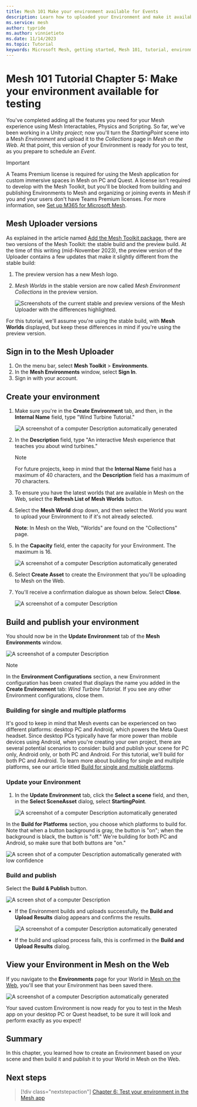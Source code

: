 ```yaml
---
title: Mesh 101 Make your environment available for Events
description: Learn how to uploaded your Environment and make it available for Event.
ms.service: mesh
author: typride
ms.author: vinnietieto
ms.date: 11/14/2023
ms.topic: Tutorial
keywords: Microsoft Mesh, getting started, Mesh 101, tutorial, environment, M365, Mesh Portal, uploader, uploading, Mesh on the Web
---
```


# Mesh 101 Tutorial Chapter 5: Make your environment available for testing

You've completed adding all the features you need for your Mesh experience using Mesh Interactables, Physics and Scripting. So far, we've been working in a Unity *project*; now you'll turn the *StartingPoint* scene into a Mesh *Environment* and upload it to the *Collections* page in *Mesh on the Web*. At that point, this version of your Environment is ready for you to test, as you prepare to schedule an *Event*.

> [!IMPORTANT]
> A Teams Premium license is required for using the Mesh application for custom immersive spaces in Mesh on PC and Quest. A license isn't required to develop with the Mesh Toolkit, but you'll be blocked from building and publishing Environments to Mesh and organizing or joining events in Mesh if you and your users don't have Teams Premium licenses. For more information, see [Set up M365 for Microsoft Mesh](../../../Setup/Content/setup-m365-mesh.md).

## Mesh Uploader versions

As explained in the article named [Add the Mesh Toolkit package](../../build-your-basic-environment/add-the-mesh-toolkit-package.md), there are two versions of the Mesh Toolkit: the stable build and the preview build. At the time of this writing (mid-November 2023), the preview version of the Uploader contains a few updates that make it slightly different from the stable build:

1. The preview version has a new Mesh logo.
1. *Mesh Worlds* in the stable version are now called *Mesh Environment Collections* in the preview version.

    ![Screenshots of the current stable and preview versions of the Mesh Uploader with the differences highlighted.](../../../media/sample-mesh-101/506-uploader-stable-preview-comparison.png)

For this tutorial, we'll assume you're using the stable build, with **Mesh Worlds** displayed, but keep these differences in mind if you're using the preview version.

## Sign in to the Mesh Uploader

1. On the menu bar, select **Mesh Toolkit** > **Environments**.
1. In the **Mesh Environments** window, select **Sign In**.
1. Sign in with your account.

## Create your environment

1. Make sure you're in the **Create Environment** tab, and then, in
    the **Internal Name** field, type "Wind Turbine Tutorial."

    ![A screenshot of a computer Description automatically generated](../../../media/sample-mesh-101/037-upload-create.png)

2. In the **Description** field, type "An interactive Mesh experience
    that teaches you about wind turbines."

    > [!NOTE]
    > For future projects, keep in mind that the **Internal Name** field has a maximum of 40 characters, and the **Description** field has a maximum of 70 characters.

3. To ensure you have the latest worlds that are available in Mesh on the Web, select the **Refresh List of Mesh Worlds** button.

4. Select the **Mesh World** drop down, and then select the World you
    want to upload your Environment to if it's not already selected.

    **Note**: In Mesh on the Web, "Worlds" are found on the "Collections" page.

5. In the **Capacity** field, enter the capacity for your Environment.
    The maximum is 16.

    ![A screenshot of a computer Description automatically generated](../../../media/sample-mesh-101/038-upload-capacity.png)

6. Select **Create Asset** to create the Environment that you'll be
    uploading to Mesh on the Web.

7. You'll receive a confirmation dialogue as shown below. Select
    **Close**.

    ![A screenshot of a computer Description ](../../../media/sample-mesh-101/039-create-results.png)

## Build and publish your environment

You should now be in the **Update Environment** tab of the **Mesh
Environments** window.

![A screenshot of a computer Description ](../../../media/sample-mesh-101/040-upload-update.png)

> [!NOTE]
> In the **Environment Configurations** section, a new Environment configuration has been created that displays the name you  added in the **Create Environment** tab: *Wind Turbine Tutorial*. If you see any other Environment configurations, close them.

### Building for single and multiple platforms

It's good to keep in mind that Mesh events can be experienced on two
different platforms: desktop PC and Android, which powers the Meta Quest
headset. Since desktop PCs typically have far more power than mobile
devices using Android, when you're creating your own project, there are
several potential scenarios to consider: build and publish your scene
for PC only, Android only, or both PC and Android. For this tutorial, we'll build for both PC and Android. To learn more about
building for single and multiple platforms, see our article titled [Build for single and multiple platforms](../../build-your-basic-environment/build-for-single-and-multiple-platforms.md).

### Update your Environment

1. In the **Update Environment** tab, click the **Select a scene**
    field, and then, in the **Select SceneAsset** dialog, select
    **StartingPoint**.

    ![A screenshot of a computer Description automatically generated](../../../media/sample-mesh-101/456-select-scene.png)

In the **Build for Platforms** section, you choose which platforms to
build for. Note that when a button background is gray, the button is
"on"; when the background is black, the button is "off." We're building
for both PC and Android, so make sure that both buttons are "on."

![A screen shot of a computer Description automatically generated with low confidence](../../../media/sample-mesh-101/image096.jpg)

### Build and publish

Select the **Build & Publish** button.

![A screen shot of a computer Description ](../../../media/sample-mesh-101/041-build-and-publish.png)

- If the Environment builds and uploads successfully, the **Build and
    Upload Results** dialog appears and confirms the results.

    ![A screenshot of a computer Description automatically generated](../../../media/sample-mesh-101/457-build-and-upload-results.png)

- If the build and upload process fails, this is confirmed in the **Build and Upload** **Results** dialog.

## View your Environment in Mesh on the Web

If you navigate to the **Environments** page for your World in [Mesh on the Web](https://portal.mesh.microsoft.com), you'll see that your Environment has been saved there. 

![A screenshot of a computer Description automatically generated](../../../media/sample-mesh-101/458-environment-in-mesh-portal.png)

Your saved custom Environment is now ready for you to test in the Mesh app on your desktop PC or Quest headset, to be sure it will look and perform exactly as you expect!

## Summary

In this chapter, you learned how to create an Environment based on your
scene and then build it and publish it to your World in Mesh on the Web.

## Next steps

> [!div class="nextstepaction"]
> [Chapter 6: Test your environment in the Mesh app](mesh-101-06-test-your-environment.md)
